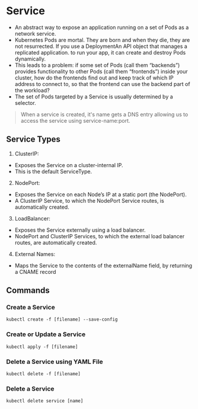 # Service

- An abstract way to expose an application running on a set of Pods as a network service.
- Kubernetes Pods are mortal. They are born and when they die, they are not resurrected. If you use a DeploymentAn API object that manages a replicated application. to run your app, it can create and destroy Pods dynamically.
- This leads to a problem: if some set of Pods (call them “backends”) provides functionality to other Pods (call them “frontends”) inside your cluster, how do the frontends find out and keep track of which IP address to connect to, so that the frontend can use the backend part of the workload?
- The set of Pods targeted by a Service is usually determined by a selector.

> When a service is created, it's name gets a DNS entry allowing us to access the service using service-name:port.

## Service Types

1. ClusterIP:

- Exposes the Service on a cluster-internal IP.
- This is the default ServiceType.

2. NodePort:

- Exposes the Service on each Node’s IP at a static port (the NodePort).
- A ClusterIP Service, to which the NodePort Service routes, is automatically created.

3. LoadBalancer:

- Exposes the Service externally using a load balancer. 
- NodePort and ClusterIP Services, to which the external load balancer routes, are automatically created.

4. External Names:

- Maps the Service to the contents of the externalName field, by returning a CNAME record

## Commands

### Create a Service

```console
kubectl create -f [filename] --save-config
```

### Create or Update a Service

```console
kubectl apply -f [filename]
```

### Delete a Service using YAML File

```console
kubectl delete -f [filename]
```

### Delete a Service

```console
kubectl delete service [name]
```

